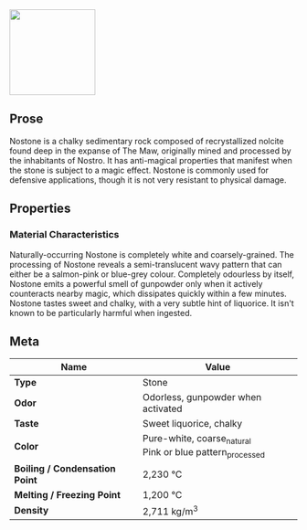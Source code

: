 <img src="/_assets/images/nostone.png" height="150px">

## Prose

Nostone is a chalky sedimentary rock composed of recrystallized nolcite found deep in the expanse of The Maw, originally mined and processed by the inhabitants of Nostro. It has anti-magical properties that manifest when the stone is subject to a magic effect. Nostone is commonly used for defensive applications, though it is not very resistant to physical damage.

## Properties

### Material Characteristics

Naturally-occurring Nostone is completely white and coarsely-grained. The processing of Nostone reveals a semi-translucent wavy pattern that can either be a salmon-pink or blue-grey colour. Completely odourless by itself, Nostone emits a powerful smell of gunpowder only when it actively counteracts nearby magic, which dissipates quickly within a few minutes. Nostone tastes sweet and chalky, with a very subtle hint of liquorice. It isn't known to be particularly harmful when ingested.

## Meta

| Name                             | Value                                                                             |
| -------------------------------- | --------------------------------------------------------------------------------- |
| **Type**                         | Stone                                                                             |
| **Odor**                         | Odorless, gunpowder when activated                                                |
| **Taste**                        | Sweet liquorice, chalky                                                           |
| **Color**                        | Pure-white, coarse<sub>natural</sub><br> Pink or blue pattern<sub>processed</sub> |
| **Boiling / Condensation Point** | 2,230 °C                                                                          |
| **Melting / Freezing Point**     | 1,200 °C                                                                          |
| **Density**                      | 2,711 kg/m<sup>3</sup>                                                            |
